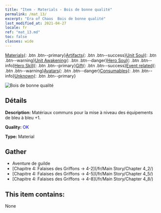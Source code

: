 ```yaml
---
title: "Item - Materials - Bois de bonne qualité"
permalink: /mat_13/
excerpt: "Era of Chaos  Bois de bonne qualité"
last_modified_at: 2021-04-27
locale: fr
ref: "mat_13.md"
toc: false
classes: wide
---
```

 [Materials](/ItemsFR/){: .btn .btn--primary}[Artifacts](/ItemsFR/Artifacts/){: .btn .btn--success}[Unit Soul](/ItemsFR/UnitSoul/){: .btn .btn--warning}[Unit Awakening](/ItemsFR/UnitAwakening/){: .btn .btn--danger}[Hero Soul](/ItemsFR/HeroSoul/){: .btn .btn--info}[Hero Skill](/ItemsFR/HeroSkill/){: .btn .btn--primary}[Gift](/ItemsFR/Gift/){: .btn .btn--success}[Event related](/ItemsFR/Events/){: .btn .btn--warning}[Avatars](/ItemsFR/Avatars/){: .btn .btn--danger}[Consumables](/ItemsFR/Consumables/){: .btn .btn--info}[Unknown](/ItemsFR/Unknown/){: .btn .btn--primary}

 ![Bois de bonne qualité](/images/t/i_cailiao_mucai1.png)

## Détails
 **Description:** Matériaux communs pour la mise à niveau des équipements de bleu à bleu +1.

 **Quality:** <span style="color: #0000CD">OK</span>

 **Type:** Material

## Gather

*    Aventure de guilde 
*    [Chapitre 4: Falaises des Griffons -> 4-2](/fr/Main Story/Chapter 4_2/) 
*    [Chapitre 4: Falaises des Griffons -> 4-5](/fr/Main Story/Chapter 4_5/) 
*    [Chapitre 4: Falaises des Griffons -> 4-8](/fr/Main Story/Chapter 4_8/) 

## This item contains:

  None

